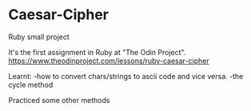 # Caesar-Cipher
Ruby small project

It's the first assignment in Ruby at "The Odin Project".
             https://www.theodinproject.com/lessons/ruby-caesar-cipher

Learnt:
-how to convert chars/strings to ascii code and vice versa.
-the cycle method 

Practiced some other methods
